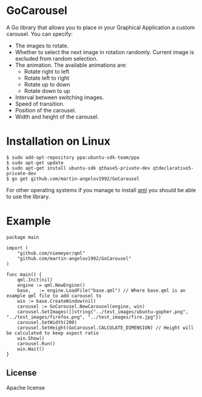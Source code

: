 GoCarousel
==========
A Go library that allows you to place in your Graphical Application a custom carousel. You can specify: 
* The images to rotate.
* Whether to select the next image in rotation randomly. Current image is excluded from random selection.
* The animation. The available animations are:
  * Rotate right to left
  * Rotate left to right
  * Rotate up to down
  * Rotate down to up
* Interval between switching images.
* Speed of transition.
* Position of the carousel.
* Width and height of the carousel.

Installation on Linux
============
```
$ sudo add-apt-repository ppa:ubuntu-sdk-team/ppa
$ sudo apt-get update
$ sudo apt-get install ubuntu-sdk qtbase5-private-dev qtdeclarative5-private-dev
$ go get github.com/martin-angelov1992/GoCarousel
```
For other operating systems if you manage to install [qml](https://github.com/niemeyer/qml) you should be able to use the library.

Example
=======
```
package main

import (
	"github.com/niemeyer/qml"
	"github.com/martin-angelov1992/GoCarousel"
)

func main() {
	qml.Init(nil)
	engine := qml.NewEngine()
	base, _ := engine.LoadFile("base.qml") // Where base.qml is an example qml file to add carousel to
	win := base.CreateWindow(nil)
	carousel := GoCarousel.NewCarousel(engine, win)
	carousel.SetImages([]string{"../test_images/ubuntu-gopher.png", "../test_images/firefox.png", "../test_images/fire.jpg"})
	carousel.SetWidth(200)
	carousel.SetHeight(GoCarousel.CALCULATE_DIMENSION) // Height will be calculated to keep aspect ratio
	win.Show()
	carousel.Run()
	win.Wait()
}
```

License
-------
Apache license
